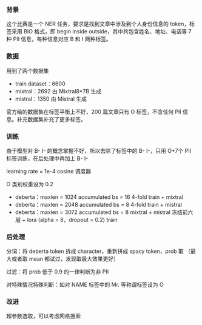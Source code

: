 ### 背景

这个比赛是一个 NER 任务，要求是找到文章中涉及到个人身份信息的 token，标签采用 BIO 格式，即 begin inside outside，其中共包含姓名、地址、电话等 7 种 PII 信息，每种信息对应 B 和 I 两种标签。

### 数据

用到了两个数据集

- train dataset：6600
- mixtral：2692 由 Mixtral8*7B 生成
- mistral：1350 由 Mistral 生成

官方给的数据集在标签平衡上不好，200 篇文章只有 O 标签，不含任何 PII 信息。补充数据集补充了更多标签。

### 训练

由于模型对 B- I- 的概念掌握不好，所以去除了标签中的 B- I-，只用 O+7个 PII 标签训练，在后处理中再加上 B- I-

learning rate = 1e-4 cosine 调度器

O 类别权重设为 0.2

- deberta：maxlen = 1024 accumulated bs = 16 4-fold train + mixtral
- deberta：maxlen = 2048 accumulated bs = 8 4-fold train + mistral
- deberta：maxlen = 3072 accumulated bs = 8 mixtral + mistral 冻结前六层 + lora (alpha = 8，dropout = 0.2) train

### 后处理

分词：将 deberta token 拆成 character，重新拼成 spacy token，prob 取 （最大或者取 mean 都试过，发现取最大效果更好）

过滤：将 prob 低于 0.9 的一律判断为非 PII

对特殊情况特殊判断：如对 NAME 标签中的 Mr. 等称谓标签设为 O

### 改进

超参数选取，可以考虑网格搜索
